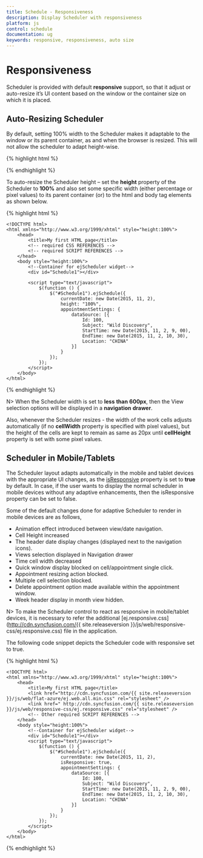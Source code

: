 ```yaml
---
title: Schedule - Responsiveness
description: Display Scheduler with responsiveness
platform: js
control: schedule
documentation: ug
keywords: responsive, responsiveness, auto size 
---
```

# Responsiveness

Scheduler is provided with default **responsive** support, so that it adjust or auto-resize it’s UI content based on the window or the container size on which it is placed. 

## Auto-Resizing Scheduler

By default, setting 100% width to the Scheduler makes it adaptable to the window or its parent container, as and when the browser is resized. This will not allow the scheduler to adapt height-wise.

{% highlight html %}

<!--Container for ejScheduler widget-->
<div id="Schedule1"></div>

<script type="text/javascript">
	$(function () {
		$("#Schedule1").ejSchedule({
			currentDate: new Date(2015, 11, 2),
			width: "100%",
			appointmentSettings: {
				dataSource: [{
					Id: 100,
					Subject: "Wild Discovery",
					StartTime: new Date(2015, 11, 2, 9, 00),
					EndTime: new Date(2015, 11, 2, 10, 30),
					Location: "CHINA"
				}]
			}
		});
	});
</script>

{% endhighlight %}

To auto-resize the Scheduler height – set the **height** property of the Scheduler to **100%** and also set some specific width (either percentage or pixel values) to its parent container (or) to the html and body tag elements as shown below.

{% highlight html %}

	<!DOCTYPE html>
	<html xmlns="http://www.w3.org/1999/xhtml" style="height:100%">
		<head>
			<title>My first HTML page</title>
			<!-- required CSS REFERENCES -->
			<!-- required SCRIPT REFERENCES -->
		</head>
		<body style="height:100%"> 
			<!--Container for ejScheduler widget-->
			<div id="Schedule1"></div>

			<script type="text/javascript">
				$(function () {
					$("#Schedule1").ejSchedule({
						currentDate: new Date(2015, 11, 2),
						height: "100%",
						appointmentSettings: {
							dataSource: [{
								Id: 100,
								Subject: "Wild Discovery",
								StartTime: new Date(2015, 11, 2, 9, 00),
								EndTime: new Date(2015, 11, 2, 10, 30),
								Location: "CHINA"
							}]
						}
					});
				});
			</script>
		</body>
	</html>

{% endhighlight %}

N> When the Scheduler width is set to **less** **than** **600px**, then the View selection options will be displayed in a **navigation** **drawer**. 

Also, whenever the Scheduler resizes - the width of the work cells adjusts automatically (if no **cellWidth** property is specified with pixel values), but the height of the cells are kept to remain as same as 20px until **cellHeight** property is set with some pixel values.

## Scheduler in Mobile/Tablets

The Scheduler layout adapts automatically in the mobile and tablet devices with the appropriate UI changes, as the [isResponsive](/js/api/ejschedule#members:isresponsive) property is set to **true** by default. In case, if the user wants to display the normal scheduler in mobile devices without any adaptive enhancements, then the isResponsive property can be set to false.

Some of the default changes done for adaptive Scheduler to render in mobile devices are as follows,

* Animation effect introduced between view/date navigation.
* Cell Height increased
* The header date display changes (displayed next to the navigation icons).
* Views selection displayed in Navigation drawer
* Time cell width decreased
* Quick window display blocked on cell/appointment single click.
* Appointment resizing action blocked.
* Multiple cell selection blocked.
* Delete appointment option made available within the appointment window.
* Week header display in month view hidden.

N> To make the Scheduler control to react as responsive in mobile/tablet devices, it is necessary to refer the additional [ej.responsive.css](http://cdn.syncfusion.com/{{ site.releaseversion }}/js/web/responsive-css/ej.responsive.css) file in the application.

The following code snippet depicts the Scheduler code with responsive set to true.

{% highlight html %}

	<!DOCTYPE html>
	<html xmlns="http://www.w3.org/1999/xhtml" style="height:100%">
		<head>
			<title>My first HTML page</title>
			<link href="http://cdn.syncfusion.com/{{ site.releaseversion }}/js/web/flat-azure/ej.web.all.min.css" rel="stylesheet" />
			<link href=" http://cdn.syncfusion.com/{{ site.releaseversion }}/js/web/responsive-css/ej.responsive.css" rel="stylesheet" />
			<!-- Other required SCRIPT REFERENCES -->
		</head>
		<body style="height:100%"> 
			<!--Container for ejScheduler widget-->
			<div id="Schedule1"></div>
			<script type="text/javascript">
				$(function () {
					$("#Schedule1").ejSchedule({
						currentDate: new Date(2015, 11, 2),
						isResponsive: true,
						appointmentSettings: {
							dataSource: [{
								Id: 100,
								Subject: "Wild Discovery",
								StartTime: new Date(2015, 11, 2, 9, 00),
								EndTime: new Date(2015, 11, 2, 10, 30),
								Location: "CHINA"
							}]
						}
					});
				});
			</script>
		</body>
	</html>

{% endhighlight %}


